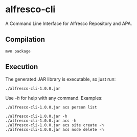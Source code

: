 # alfresco-cli
A Command Line Interface for Alfresco Repository and APA.

## Compilation

    mvn package

## Execution

The generated JAR library is executable, so just run:

    ./alfresco-cli-1.0.0.jar

Use *-h* for help with any command.
Examples:

    ./alfresco-cli-1.0.0.jar acs person list

    ./alfresco-cli-1.0.0.jar -h
    ./alfresco-cli-1.0.0.jar acs -h
    ./alfresco-cli-1.0.0.jar acs site create -h
    ./alfresco-cli-1.0.0.jar acs node delete -h

    